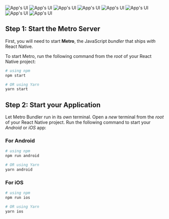 
![App's UI](./ScreenShots/Screenshot_1732307953.png) ![App's UI](./ScreenShots/Screenshot_1732307987.png) ![App's UI](ScreenShots/Screenshot_1732307992.png) ![App's UI](ScreenShots/Screenshot_1732307998.png) ![App's UI](ScreenShots/Screenshot_1732308003.png) ![App's UI](ScreenShots/Screenshot_1732308022.png) ![App's UI](ScreenShots/Screenshot_1732308059.png) ![App's UI](ScreenShots/Screenshot_1732308106.png)
## Step 1: Start the Metro Server

First, you will need to start **Metro**, the JavaScript _bundler_ that ships _with_ React Native.

To start Metro, run the following command from the _root_ of your React Native project:

```bash
# using npm
npm start

# OR using Yarn
yarn start
```

## Step 2: Start your Application

Let Metro Bundler run in its _own_ terminal. Open a _new_ terminal from the _root_ of your React Native project. Run the following command to start your _Android_ or _iOS_ app:

### For Android

```bash
# using npm
npm run android

# OR using Yarn
yarn android
```

### For iOS

```bash
# using npm
npm run ios

# OR using Yarn
yarn ios
```
